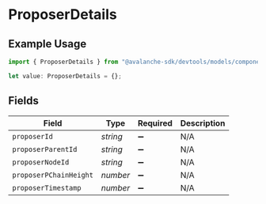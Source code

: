 # ProposerDetails

## Example Usage

```typescript
import { ProposerDetails } from "@avalanche-sdk/devtools/models/components";

let value: ProposerDetails = {};
```

## Fields

| Field                  | Type                   | Required               | Description            |
| ---------------------- | ---------------------- | ---------------------- | ---------------------- |
| `proposerId`           | *string*               | :heavy_minus_sign:     | N/A                    |
| `proposerParentId`     | *string*               | :heavy_minus_sign:     | N/A                    |
| `proposerNodeId`       | *string*               | :heavy_minus_sign:     | N/A                    |
| `proposerPChainHeight` | *number*               | :heavy_minus_sign:     | N/A                    |
| `proposerTimestamp`    | *number*               | :heavy_minus_sign:     | N/A                    |